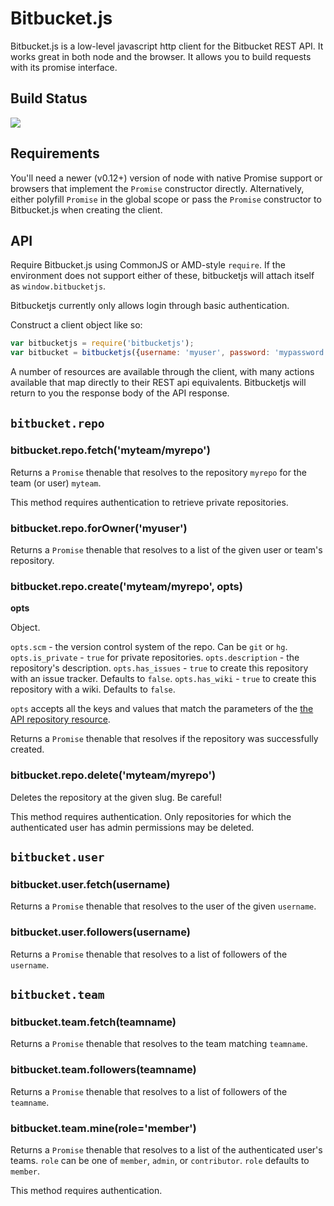 # Bitbucket.js
Bitbucket.js is a low-level javascript http client for the Bitbucket REST API. It works great in both node and the browser. It allows you to build requests with its promise interface.

## Build Status
![](https://codeship.com/projects/2f810840-21b8-0133-c332-7ee5d26fb714/status?branch=master)

## Requirements
You'll need a newer (v0.12+) version of node with native Promise support or browsers that implement the `Promise` constructor directly. Alternatively, either polyfill `Promise` in the global scope or pass the `Promise` constructor to Bitbucket.js when creating the client.

## API
Require Bitbucket.js using CommonJS or AMD-style `require`. If the environment does not support either of these, bitbucketjs will attach itself as `window.bitbucketjs`.

Bitbucketjs currently only allows login through basic authentication.

Construct a client object like so:

```javascript
var bitbucketjs = require('bitbucketjs');
var bitbucket = bitbucketjs({username: 'myuser', password: 'mypassword'});
```

A number of resources are available through the client, with many actions available that map directly to their REST api equivalents. Bitbucketjs will return to you the response body of the API response.

## `bitbucket.repo`

### bitbucket.repo.fetch('myteam/myrepo')
Returns a `Promise` thenable that resolves to the repository `myrepo` for the team (or user) `myteam`.

This method requires authentication to retrieve private repositories.

### bitbucket.repo.forOwner('myuser')
Returns a `Promise` thenable that resolves to a list of the given user or team's repository.

### bitbucket.repo.create('myteam/myrepo', opts)

**opts**

Object.

`opts.scm` - the version control system of the repo. Can be `git` or `hg`.
`opts.is_private` - `true` for private repositories.
`opts.description` - the repository's description.
`opts.has_issues` - `true` to create this repository with an issue tracker. Defaults to `false`.
`opts.has_wiki` - `true` to create this repository with a wiki. Defaults to `false`.

`opts` accepts all the keys and values that match the parameters of
the [the API repository resource](https://confluence.atlassian.com/display/BITBUCKET/repository+Resource#repositoryResource-POSTanewrepository).


Returns a `Promise` thenable that resolves if the repository was successfully created.

### bitbucket.repo.delete('myteam/myrepo')
Deletes the repository at the given slug. Be careful!

This method requires authentication. Only repositories for which the authenticated user has admin permissions may be deleted.

## `bitbucket.user`

### bitbucket.user.fetch(username)
Returns a `Promise` thenable that resolves to the user of the given `username`.

### bitbucket.user.followers(username)
Returns a `Promise` thenable that resolves to a list of followers of the `username`.

## `bitbucket.team`

### bitbucket.team.fetch(teamname)
Returns a `Promise` thenable that resolves to the team matching `teamname`.

### bitbucket.team.followers(teamname)
Returns a `Promise` thenable that resolves to a list of followers of the `teamname`.

### bitbucket.team.mine(role='member')
Returns a `Promise` thenable that resolves to a list of the authenticated user's teams. `role` can be one of `member`, `admin`, or `contributor`. `role` defaults to `member`.

This method requires authentication.
